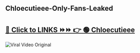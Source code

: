
 ## Chloecutieee-Only-Fans-Leaked

# <h2><a href="https://clipsfans.com/Chloecutieee&ref=git">🔗 Click to LINKS ⏩⏩ 👉 🟢 Chloecutieee </a></h2>

<a href="https://clipsfans.com/Chloecutieee&ref=git" rel="nofollow" data-target="animated-image.originalLink"><img src="https://i.ibb.co.com/xMMVF88/686577567.gif" alt="Viral Video Original" style="max-width: 100%; display: inline-block;" data-target="animated-image.originalImage"></a>
